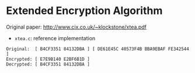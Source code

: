 # Extended Encryption Algorithm

Original paper: http://www.cix.co.uk/~klockstone/xtea.pdf

- `xtea.c`: reference implementation

```
Original:  [ B4CF3351 84132DBA ] [ DE61E45C 40573F4B BBA9EBAF FE342544 ]
Encrypted: [ E7E9B140 E2BF6B1D ]
Decrypted: [ B4CF3351 84132DBA ]
```
